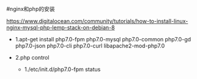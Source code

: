 #nginx和php的安装

https://www.digitalocean.com/community/tutorials/how-to-install-linux-nginx-mysql-php-lemp-stack-on-debian-8


* 1.apt-get install php7.0-fpm php7.0-mysql php7.0-common php7.0-gd php7.0-json php7.0-cli php7.0-curl libapache2-mod-php7.0

* 2.php control
    * 1./etc/init.d/php7.0-fpm status